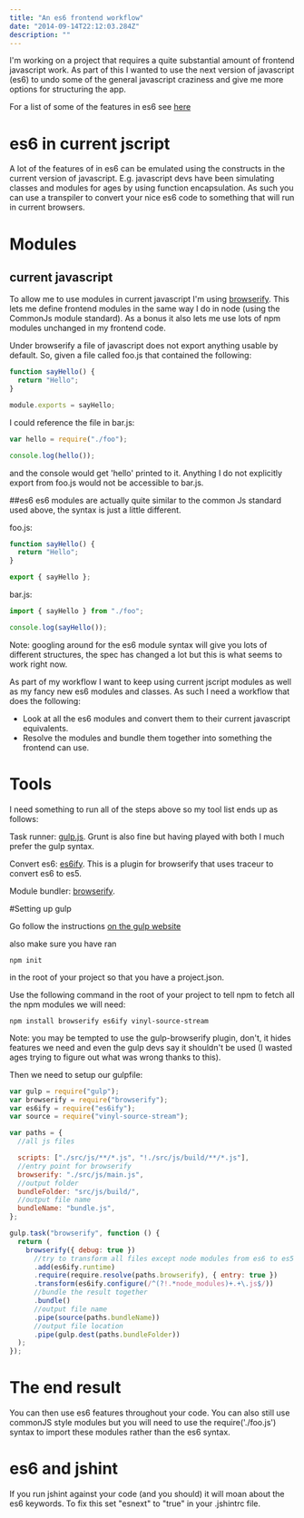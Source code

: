 ```yaml
---
title: "An es6 frontend workflow"
date: "2014-09-14T22:12:03.284Z"
description: ""
---
```


I'm working on a project that requires a quite substantial amount of frontend javascript work. As part of this I wanted to use the next version of javascript (es6) to undo some of the general javascript craziness and give me more options for structuring the app.

For a list of some of the features in es6 see [here](http://http://code.tutsplus.com/tutorials/eight-cool-features-coming-in-es6--net-33175)

# es6 in current jscript

A lot of the features of in es6 can be emulated using the constructs in the current version of javascript. E.g. javascript devs have been simulating classes and modules for ages by using function encapsulation. As such you can use a transpiler to convert your nice es6 code to something that will run in current browsers.

# Modules

## current javascript

To allow me to use modules in current javascript I'm using [browserify](http://browserify.org/). This lets me define frontend modules in the same way I do in node (using the CommonJs module standard). As a bonus it also lets me use lots of npm modules unchanged in my frontend code.

Under browserify a file of javascript does not export anything usable by default. So, given a file called foo.js that contained the following:

```js
function sayHello() {
  return "Hello";
}

module.exports = sayHello;
```

I could reference the file in bar.js:

```js
var hello = require("./foo");

console.log(hello());
```

and the console would get 'hello' printed to it. Anything I do not explicitly export from foo.js would not be accessible to bar.js.

##es6
es6 modules are actually quite similar to the common Js standard used above, the syntax is just a little different.

foo.js:

```js
function sayHello() {
  return "Hello";
}

export { sayHello };
```

bar.js:

```js
import { sayHello } from "./foo";

console.log(sayHello());
```

Note: googling around for the es6 module syntax will give you lots of different structures, the spec has changed a lot but this is what seems to work right now.

As part of my workflow I want to keep using current jscript modules as well as my fancy new es6 modules and classes. As such I need a workflow that does the following:

- Look at all the es6 modules and convert them to their current javascript equivalents.
- Resolve the modules and bundle them together into something the frontend can use.

# Tools

I need something to run all of the steps above so my tool list ends up as follows:

Task runner: [gulp.js](http://gulpjs.com/). Grunt is also fine but having played with both I much prefer the gulp syntax.

Convert es6: [es6ify](https://github.com/thlorenz/es6ify). This is a plugin for browserify that uses traceur to convert es6 to es5.

Module bundler: [browserify](http://browserify.org/).

#Setting up gulp

Go follow the instructions [on the gulp website](https://github.com/gulpjs/gulp/blob/master/docs/getting-started.md#getting-started)

also make sure you have ran

`npm init`

in the root of your project so that you have a project.json.

Use the following command in the root of your project to tell npm to fetch all the npm modules we will need:

`npm install browserify es6ify vinyl-source-stream`

Note: you may be tempted to use the gulp-browserify plugin, don't, it hides features we need and even the gulp devs say it shouldn't be used (I wasted ages trying to figure out what was wrong thanks to this).

Then we need to setup our gulpfile:

```js
var gulp = require("gulp");
var browserify = require("browserify");
var es6ify = require("es6ify");
var source = require("vinyl-source-stream");

var paths = {
  //all js files

  scripts: ["./src/js/**/*.js", "!./src/js/build/**/*.js"],
  //entry point for browserify
  browserify: "./src/js/main.js",
  //output folder
  bundleFolder: "src/js/build/",
  //output file name
  bundleName: "bundle.js",
};

gulp.task("browserify", function () {
  return (
    browserify({ debug: true })
      //try to transform all files except node modules from es6 to es5
      .add(es6ify.runtime)
      .require(require.resolve(paths.browserify), { entry: true })
      .transform(es6ify.configure(/^(?!.*node_modules)+.+\.js$/))
      //bundle the result together
      .bundle()
      //output file name
      .pipe(source(paths.bundleName))
      //output file location
      .pipe(gulp.dest(paths.bundleFolder))
  );
});
```

# The end result

You can then use es6 features throughout your code. You can also still use commonJS style modules but you will need to use the require('./foo.js') syntax to import these modules rather than the es6 syntax.

# es6 and jshint

If you run jshint against your code (and you should) it will moan about the es6 keywords. To fix this set "esnext" to "true" in your .jshintrc file.
